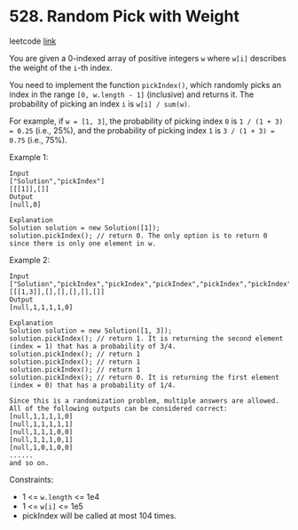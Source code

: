# 528. Random Pick with Weight

leetcode [link][problem]

You are given a 0-indexed array of positive integers `w` where `w[i]` describes the weight of the `i`-th index.

You need to implement the function `pickIndex()`, which randomly picks an index in the range `[0, w.length - 1]` (inclusive) and returns it.
The probability of picking an index `i` is `w[i] / sum(w)`.

For example, if `w = [1, 3]`, the probability of picking index `0` is `1 / (1 + 3) = 0.25`
(i.e., 25%),
and the probability of picking index `1` is `3 / (1 + 3) = 0.75` (i.e., 75%).

Example 1:

```
Input
["Solution","pickIndex"]
[[[1]],[]]
Output
[null,0]

Explanation
Solution solution = new Solution([1]);
solution.pickIndex(); // return 0. The only option is to return 0 since there is only one element in w.
```

Example 2:

```
Input
["Solution","pickIndex","pickIndex","pickIndex","pickIndex","pickIndex"]
[[[1,3]],[],[],[],[],[]]
Output
[null,1,1,1,1,0]

Explanation
Solution solution = new Solution([1, 3]);
solution.pickIndex(); // return 1. It is returning the second element (index = 1) that has a probability of 3/4.
solution.pickIndex(); // return 1
solution.pickIndex(); // return 1
solution.pickIndex(); // return 1
solution.pickIndex(); // return 0. It is returning the first element (index = 0) that has a probability of 1/4.

Since this is a randomization problem, multiple answers are allowed.
All of the following outputs can be considered correct:
[null,1,1,1,1,0]
[null,1,1,1,1,1]
[null,1,1,1,0,0]
[null,1,1,1,0,1]
[null,1,0,1,0,0]
......
and so on.
```

Constraints:

- 1 <= `w.length` <= 1e4
- 1 <= `w[i]` <= 1e5
- pickIndex will be called at most 104 times.

[problem]: https://leetcode.com/problems/random-pick-with-weight/
